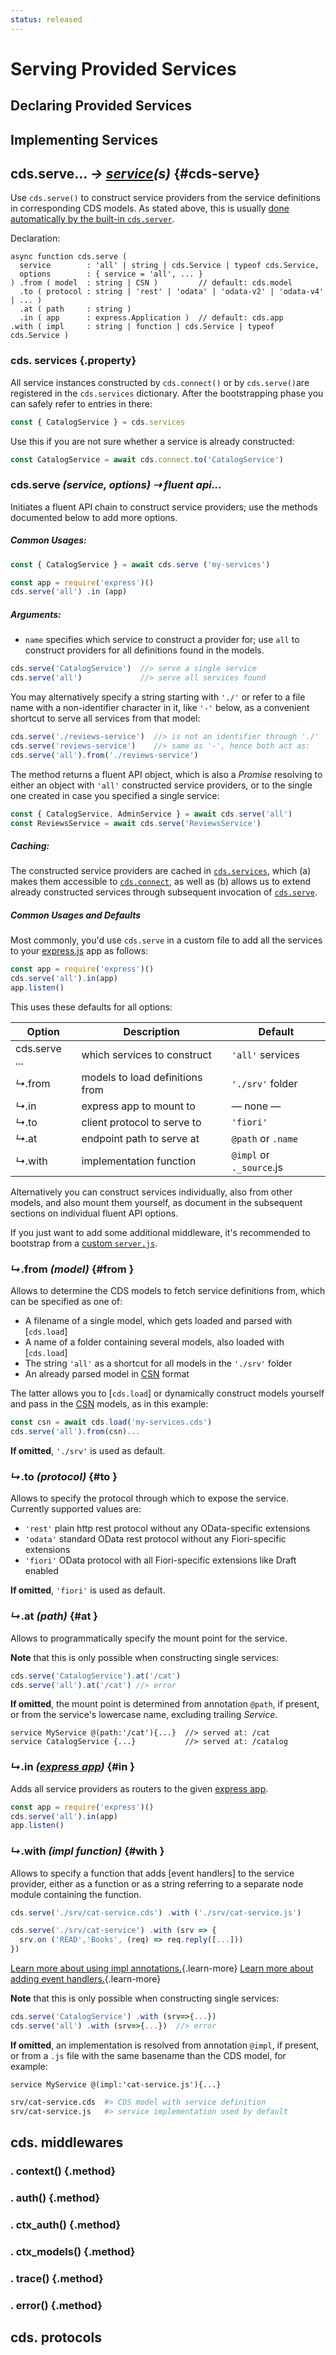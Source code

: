 ```yaml
---
status: released
---
```




# Serving Provided Services



## Declaring Provided Services

## Implementing Services

## cds.serve... <i> &#8594; [service](../cds/cdl#services)\(s\) </i> {#cds-serve}

<!-- [`cds.serve`](cds-serve): #cds-serve -->

Use `cds.serve()` to construct service providers from the service definitions in corresponding CDS models. As stated above, this is usually [done automatically by the built-in `cds.server`](#built-in-server-js).

Declaration:

```ts:no-line-numbers
async function cds.serve (
  service        : 'all' | string | cds.Service | typeof cds.Service,
  options        : { service = 'all', ... }
) .from ( model  : string | CSN )         // default: cds.model
  .to ( protocol : string | 'rest' | 'odata' | 'odata-v2' | 'odata-v4' | ... )
  .at ( path     : string )
  .in ( app      : express.Application )  // default: cds.app
.with ( impl     : string | function | cds.Service | typeof cds.Service )
```

### cds. services {.property}

All service instances constructed by `cds.connect()` or by `cds.serve()`are registered in the `cds.services` dictionary. After the bootstrapping phase you can safely refer to entries in there:

```js
const { CatalogService } = cds.services
```

Use this if you are not sure whether a service is already constructed:

```js
const CatalogService = await cds.connect.to('CatalogService')
```





### cds.serve <i> (service, options) &#8674; fluent api... </i>

Initiates a fluent API chain to construct service providers; use the methods documented below to add more options.


##### Common Usages:

```js
const { CatalogService } = await cds.serve ('my-services')
```
<!-- {style='padding: 0 33px'} -->

```js
const app = require('express')()
cds.serve('all') .in (app)
```
<!-- {style='padding: 0 33px'} -->



##### Arguments:

* `name` specifies which service to construct a provider for; use `all` to construct providers for all definitions found in the models.

```js
cds.serve('CatalogService')  //> serve a single service
cds.serve('all')             //> serve all services found
```

You may alternatively specify a string starting with `'./'` or refer to a file name with a non-identifier character in it, like `'-'` below, as a convenient shortcut to serve all services from that model:
```js
cds.serve('./reviews-service')  //> is not an identifier through './'
cds.serve('reviews-service')    //> same as '-', hence both act as:
cds.serve('all').from('./reviews-service')
```

The method returns a fluent API object, which is also a _Promise_ resolving to either an object with `'all'` constructed service providers, or to the single one created in case you specified a single service:

```js
const { CatalogService, AdminService } = await cds.serve('all')
const ReviewsService = await cds.serve('ReviewsService')
```


##### Caching:

The constructed service providers are cached in [`cds.services`](cds-facade#cds-services), which (a) makes them accessible to [`cds.connect`](cds-connect), as well as (b) allows us to extend already constructed services through subsequent invocation of [`cds.serve`](cds-serve).


##### Common Usages and Defaults

Most commonly, you'd use `cds.serve` in a custom file to add all the services to your [express.js](https://expressjs.com) app as follows:

```js
const app = require('express')()
cds.serve('all').in(app)
app.listen()
```

This uses these defaults for all options:

| Option | Description | Default |
| ------ | ----------- | ------- |
| cds.serve ... | which services to construct |  `'all'` services
| <i>&#8627;</i>.from  | models to load definitions from | `'./srv'` folder
| <i>&#8627;</i>.in  | express app to mount to | — none —
| <i>&#8627;</i>.to  | client protocol to serve to | `'fiori'`
| <i>&#8627;</i>.at  | endpoint path to serve at | `@path` or `.name`
| <i>&#8627;</i>.with  | implementation function | `@impl` or `._source`.js

Alternatively you can construct services individually, also from other models, and also mount them yourself, as document in the subsequent sections on individual fluent API options.

If you just want to add some additional middleware, it's recommended to bootstrap from a [custom `server.js`](#cds-server).




### <i>&#8627;</i>.from <i> (model) </i> {#from }

Allows to determine the CDS models to fetch service definitions from, which can be specified as one of:

- A filename of a single model, which gets loaded and parsed with [`cds.load`]
- A name of a folder containing several models, also loaded with [`cds.load`]
- The string `'all'` as a shortcut for all models in the `'./srv'` folder
- An already parsed model in [CSN](../cds/csn) format

The latter allows you to [`cds.load`] or dynamically construct models yourself and pass in the [CSN](../cds/csn) models, as in this example:

```js
const csn = await cds.load('my-services.cds')
cds.serve('all').from(csn)...
```

**If omitted**, `'./srv'` is used as default.



### <i>&#8627;</i>.to <i> (protocol) </i> {#to }

Allows to specify the protocol through which to expose the service. Currently supported values are:

* `'rest'` plain http rest protocol without any OData-specific extensions
* `'odata'` standard OData rest protocol without any Fiori-specific extensions
* `'fiori'` OData protocol with all Fiori-specific extensions like Draft enabled

**If omitted**, `'fiori'` is used as default.



### <i>&#8627;</i>.at <i> (path) </i> {#at }

Allows to programmatically specify the mount point for the service.

**Note** that this is only possible when constructing single services:
```js
cds.serve('CatalogService').at('/cat')
cds.serve('all').at('/cat') //> error
```

**If omitted**, the mount point is determined from annotation `@path`, if present, or from the service's lowercase name, excluding trailing _Service_.

```cds
service MyService @(path:'/cat'){...}  //> served at: /cat
service CatalogService {...}           //> served at: /catalog
```


### <i>&#8627;</i>.in <i> ([express app](https://expressjs.com/api.html#app)) </i> {#in }

Adds all service providers as routers to the given [express app](https://expressjs.com/api.html#app).

```js
const app = require('express')()
cds.serve('all').in(app)
app.listen()
```

<!---
As all constructed services implement the [express.js middleware](http://expressjs.com/guide/using-middleware.html) protocol, you can alternatively mount them to your [express app] yourself. for example, as in this example:

```js
const app = require('express')()
const { CatalogService, AdminService } = await cds.serve('all')
app.use ('/cats', CatalogService)
app.use ('/admin', AdminService)
app.listen()
```

**If omitted**, the  providers are constructed but not mounted to server endpoints.
--->


### <i>&#8627;</i>.with <i> (impl function) </i> {#with }

Allows to specify a function that adds [event handlers] to the service provider, either as a function or as a string referring to a separate node module containing the function.

```js
cds.serve('./srv/cat-service.cds') .with ('./srv/cat-service.js')
```

```js
cds.serve('./srv/cat-service') .with (srv => {
  srv.on ('READ','Books', (req) => req.reply([...]))
})
```

[Learn more about using impl annotations.](core-services#implementing-services){.learn-more}
[Learn more about adding event handlers.](core-services#srv-on-before-after){.learn-more}


**Note** that this is only possible when constructing single services:
```js
cds.serve('CatalogService') .with (srv=>{...})
cds.serve('all') .with (srv=>{...})  //> error
```

**If omitted**, an implementation is resolved from annotation `@impl`, if present, or from a `.js` file with the same basename than the CDS model, for example:

```cds
service MyService @(impl:'cat-service.js'){...}
```

```sh
srv/cat-service.cds  #> CDS model with service definition
srv/cat-service.js   #> service implementation used by default
```



## cds. middlewares



### . context() {.method}

### . auth() {.method}

### . ctx_auth() {.method}

### . ctx_models() {.method}

### . trace() {.method}

### . error() {.method}





## cds. protocols
